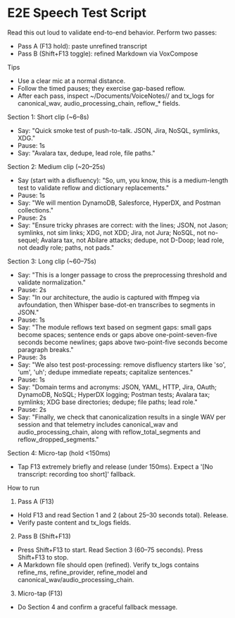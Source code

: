 # E2E Speech Test Script

Read this out loud to validate end-to-end behavior. Perform two passes:
- Pass A (F13 hold): paste unrefined transcript
- Pass B (Shift+F13 toggle): refined Markdown via VoxCompose

Tips
- Use a clear mic at a normal distance.
- Follow the timed pauses; they exercise gap-based reflow.
- After each pass, inspect ~/Documents/VoiceNotes/<timestamp>/ and tx_logs for canonical_wav, audio_processing_chain, reflow_* fields.

Section 1: Short clip (~6–8s)
- Say: "Quick smoke test of push-to-talk. JSON, Jira, NoSQL, symlinks, XDG."
- Pause: 1s
- Say: "Avalara tax, dedupe, lead role, file paths."

Section 2: Medium clip (~20–25s)
- Say (start with a disfluency): "So, um, you know, this is a medium-length test to validate reflow and dictionary replacements."
- Pause: 1s
- Say: "We will mention DynamoDB, Salesforce, HyperDX, and Postman collections."
- Pause: 2s
- Say: "Ensure tricky phrases are correct: with the lines; JSON, not Jason; symlinks, not sim links; XDG, not XDD; Jira, not Jura; NoSQL, not no-sequel; Avalara tax, not Abilare attacks; dedupe, not D-Doop; lead role, not deadly role; paths, not pads."

Section 3: Long clip (~60–75s)
- Say: "This is a longer passage to cross the preprocessing threshold and validate normalization."
- Pause: 2s
- Say: "In our architecture, the audio is captured with ffmpeg via avfoundation, then Whisper base-dot-en transcribes to segments in JSON."
- Pause: 1s
- Say: "The module reflows text based on segment gaps: small gaps become spaces; sentence ends or gaps above one-point-seven-five seconds become newlines; gaps above two-point-five seconds become paragraph breaks."
- Pause: 3s
- Say: "We also test post-processing: remove disfluency starters like 'so', 'um', 'uh'; dedupe immediate repeats; capitalize sentences."
- Pause: 1s
- Say: "Domain terms and acronyms: JSON, YAML, HTTP, Jira, OAuth; DynamoDB, NoSQL; HyperDX logging; Postman tests; Avalara tax; symlinks; XDG base directories; dedupe; file paths; lead role."
- Pause: 2s
- Say: "Finally, we check that canonicalization results in a single WAV per session and that telemetry includes canonical_wav and audio_processing_chain, along with reflow_total_segments and reflow_dropped_segments."

Section 4: Micro-tap (hold <150ms)
- Tap F13 extremely briefly and release (under 150ms). Expect a '[No transcript: recording too short]' fallback.

How to run
1) Pass A (F13)
- Hold F13 and read Section 1 and 2 (about 25–30 seconds total). Release.
- Verify paste content and tx_logs fields.

2) Pass B (Shift+F13)
- Press Shift+F13 to start. Read Section 3 (60–75 seconds). Press Shift+F13 to stop.
- A Markdown file should open (refined). Verify tx_logs contains refine_ms, refine_provider, refine_model and canonical_wav/audio_processing_chain.

3) Micro-tap (F13)
- Do Section 4 and confirm a graceful fallback message.

